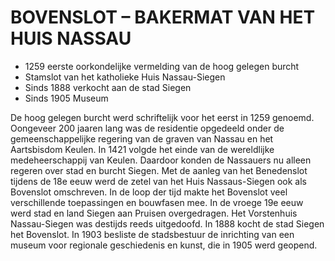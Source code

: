 # BOVENSLOT – BAKERMAT VAN HET HUIS NASSAU

* 1259 eerste oorkondelijke vermelding van de hoog gelegen burcht
* Stamslot van het katholieke Huis Nassau-Siegen
* Sinds 1888 verkocht aan de stad Siegen
* Sinds 1905 Museum

De hoog gelegen burcht werd schriftelijk voor het eerst in 1259 genoemd. Oongeveer 200 jaaren lang was de residentie opgedeeld onder de gemeenschappelijke regering van de graven van Nassau en het Aartsbisdom Keulen. In 1421 volgde het einde van de wereldlijke medeheerschappij van Keulen. Daardoor konden de Nassauers nu alleen regeren over stad en burcht Siegen. Met de aanleg van het Benedenslot tijdens de 18e eeuw werd de zetel van het Huis Nassaus-Siegen ook als Bovenslot omschreven. 
In de loop der tijd makte het Bovenslot veel verschillende toepassingen en bouwfasen mee. In de vroege 19e eeuw werd stad en land Siegen aan Pruisen overgedragen. Het Vorstenhuis Nassau-Siegen was destijds reeds uitgedoofd. In 1888 kocht de stad Siegen het Bovenslot. In 1903 besliste de stadsbestuur de inrichting van een museum voor regionale geschiedenis en kunst, die in 1905 werd geopend. 
